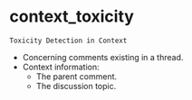 # context_toxicity
`Toxicity Detection in Context` 
* Concerning comments existing in a thread.
* Context information: 
    * The parent comment.
    * The discussion topic.
    

